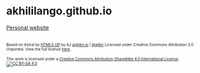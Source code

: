 # akhililango.github.io
[Personal website](https://akhililango.github.io/)
<br><br>

<font size="0.5"> Based on Astral by [HTML5 UP](https://html5up.net/) by AJ aj@lkn.io | [@ajlkn](https://twitter.com/ajlkn)
Licensed under Creative Commons Attribution 3.0 Unported. View the full license [here](https://github.com/justinhartman/html5up-astral/blob/master/LICENSE.txt).

This work is licensed under a [Creative Commons Attribution-ShareAlike 4.0 International License][cc-by-sa].
[![CC BY-SA 4.0][cc-by-sa-image]][cc-by-sa]

[cc-by-sa]: http://creativecommons.org/licenses/by-sa/4.0/
[cc-by-sa-image]: https://licensebuttons.net/l/by-sa/4.0/88x31.png
</font>
